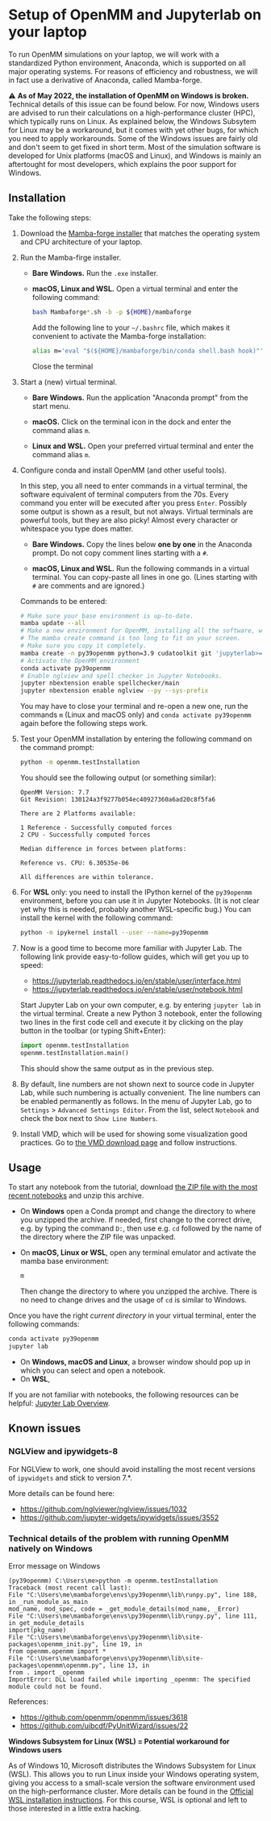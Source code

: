 # Setup of OpenMM and Jupyterlab on your laptop

To run OpenMM simulations on your laptop, we will work with a standardized Python environment, Anaconda, which is supported on all major operating systems.
For reasons of efficiency and robustness, we will in fact use a derivative of Anaconda, called Mamba-forge.

:warning: **As of May 2022, the installation of OpenMM on Windows is broken.**
Technical details of this issue can be found below.
For now, Windows users are advised to run their calculations on a high-performance cluster (HPC), which typically runs on Linux.
As explained below, the Windows Subsytem for Linux may be a workaround, but it comes with yet other bugs, for which you need to apply workarounds.
Some of the Windows issues are fairly old and don't seem to get fixed in short term.
Most of the simulation software is developed for Unix platforms (macOS and Linux), and Windows is mainly an aftertought for most developers, which explains the poor support for Windows.


## Installation

Take the following steps:

1. Download the [Mamba-forge installer](https://github.com/conda-forge/miniforge#mambaforge)
   that matches the operating system and CPU architecture of your laptop.

1. Run the Mamba-firge installer.

   - **Bare Windows.**
     Run the `.exe` installer.

   - **macOS, Linux and WSL.**
     Open a virtual terminal and enter the following command:
     ```bash
     bash Mambaforge*.sh -b -p ${HOME}/mambaforge
     ```
     Add the following line to your `~/.bashrc` file, which makes it convenient to activate the Mamba-forge installation:
     ```bash
     alias m='eval "$(${HOME}/mambaforge/bin/conda shell.bash hook)"'
     ```
     Close the terminal

1. Start a (new) virtual terminal.

   - **Bare Windows.**
     Run the application "Anaconda prompt" from the start menu.

   - **macOS.**
     Click on the terminal icon in the dock and enter the command alias `m`.

   - **Linux and WSL.**
     Open your preferred virtual terminal and enter the command alias `m`.

1. Configure conda and install OpenMM (and other useful tools).

   In this step, you all need to enter commands in a virtual terminal, the software equivalent of terminal computers from the 70s.
   Every command you enter will be executed after you press `Enter`.
   Possibly some output is shown as a result, but not always.
   Virtual terminals are powerful tools, but they are also picky!
   Almost every character or whitespace you type does matter.

   - **Bare Windows.**
     Copy the lines below **one by one** in the Anaconda prompt.
     Do not copy comment lines starting with a `#`.

   - **macOS, Linux and WSL.**
     Run the following commands in a virtual terminal.
     You can copy-paste all lines in one go.
     (Lines starting with `#` are comments and are ignored.)

   Commands to be entered:
   ```bash
   # Make sure your base environment is up-to-date.
   mamba update --all
   # Make a new environment for OpenMM, installing all the software, which takes some minutes.
   # The mamba create command is too long to fit on your screen.
   # Make sure you copy it completely.
   mamba create -n py39openmm python=3.9 cudatoolkit git 'jupyterlab>=3.4.4' numpy pandas scipy matplotlib ipympl rdkit openbabel openmm mdtraj nglview pymbar pdbfixer parmed jupyter_contrib_nbextensions ipywidgets=7
   # Activate the OpenMM environment
   conda activate py39openmm
   # Enable nglview and spell checker in Jupyter Notebooks.
   jupyter nbextension enable spellchecker/main
   jupyter nbextension enable nglview --py --sys-prefix
   ```

   You may have to close your terminal and re-open a new one,
   run the commands `m` (Linux and macOS only) and `conda activate py39openmm` again before the following steps work.

1. Test your OpenMM installation by entering the following command on the command prompt:

   ```bash
   python -m openmm.testInstallation
   ```

   You should see the following output (or something similar):

   ```
   OpenMM Version: 7.7
   Git Revision: 130124a3f9277b054ec40927360a6ad20c8f5fa6

   There are 2 Platforms available:

   1 Reference - Successfully computed forces
   2 CPU - Successfully computed forces

   Median difference in forces between platforms:

   Reference vs. CPU: 6.30535e-06

   All differences are within tolerance.
   ```

1. For **WSL** only: you need to install the IPython kernel of the `py39openmm` environment, before you can use it in Jupyter Notebooks.
   (It is not clear yet why this is needed, probably another WSL-specific bug.)
   You can install the kernel with the following command:

   ```bash
   python -m ipykernel install --user --name=py39openmm
   ```

1. Now is a good time to become more familiar with Jupyter Lab. The following link provide easy-to-follow guides, which will get you up to speed:

   - https://jupyterlab.readthedocs.io/en/stable/user/interface.html
   - https://jupyterlab.readthedocs.io/en/stable/user/notebook.html

   Start Jupyter Lab on your own computer, e.g. by entering `jupyter lab` in the virtual terminal.
   Create a new Python 3 notebook, enter the following two lines in the first code cell and execute it by clicking on the play button in the toolbar (or typing Shift+Enter):

   ```python
   import openmm.testInstallation
   openmm.testInstallation.main()
    ```

   This should show the same output as in the previous step.

1. By default, line numbers are not shown next to source code in Jupyter Lab, while such numbering is actually convenient.
   The line numbers can be enabled permanently as follows.
   In the menu of Jupyter Lab, go to `Settings` > `Advanced Settings Editor`.
   From the list, select `Notebook` and check the box next to `Show Line Numbers`.

1. Install VMD, which will be used for showing some visualization good practices.
   Go to [the VMD download page](https://www.ks.uiuc.edu/Development/Download/download.cgi?PackageName=VMD) and follow instructions.


## Usage

To start any notebook from the tutorial, download [the ZIP file with the most recent notebooks](https://github.com/molmod/openmm-tutorial-msbs/archive/master.zip) and unzip this archive.

- On **Windows** open a Conda prompt and change the directory to where you unzipped the archive.
  If needed, first change to the correct drive, e.g. by typing the command `D:`, then use e.g. `cd` followed by the name of the directory where the ZIP file was unpacked.

- On **macOS, Linux or WSL**, open any terminal emulator and activate the mamba base environment:
  ```bash
  m
  ```
  Then change the directory to where you unzipped the archive.
  There is no need to change drives and the usage of `cd` is similar to Windows.

Once you have the right *current directory* in your virtual terminal, enter the following commands:

```bash
conda activate py39openmm
jupyter lab
```

- On **Windows, macOS and Linux**, a browser window should pop up in which you can select and open a notebook.
- On **WSL**,

If you are not familiar with notebooks, the following resources can be helpful:
[Jupyter Lab Overview](https://jupyterlab.readthedocs.io/en/stable/getting_started/overview.html).

## Known issues

### NGLView and ipywidgets-8

For NGLView to work, one should avoid installing the most recent versions of `ipywidgets` and stick to version 7.*.

More details can be found here:

- https://github.com/nglviewer/nglview/issues/1032
- https://github.com/jupyter-widgets/ipywidgets/issues/3552


### Technical details of the problem with running OpenMM natively on Windows

Error message on Windows
```
(py39openmm) C:\Users\me>python -m openmm.testInstallation
Traceback (most recent call last):
File "C:\Users\me\mambaforge\envs\py39openmm\lib\runpy.py", line 188, in _run_module_as_main
mod_name, mod_spec, code = _get_module_details(mod_name, _Error)
File "C:\Users\me\mambaforge\envs\py39openmm\lib\runpy.py", line 111, in get_module_details
import(pkg_name)
File "C:\Users\me\mambaforge\envs\py39openmm\lib\site-packages\openmm_init.py", line 19, in
from openmm.openmm import *
File "C:\Users\me\mambaforge\envs\py39openmm\lib\site-packages\openmm\openmm.py", line 13, in
from . import _openmm
ImportError: DLL load failed while importing _openmm: The specified module could not be found.
```

References:
- https://github.com/openmm/openmm/issues/3618
- https://github.com/uibcdf/PyUnitWizard/issues/22

**Windows Subsystem for Linux (WSL) = Potential workaround for Windows users**

As of Windows 10, Microsoft distributes the Windows Subsystem for Linux (WSL).
This allows you to run Linux inside your Windows operating system, giving you access to a small-scale version the software environment used on the high-performance cluster.
More details can be found in the [Official WSL installation instructions](https://docs.microsoft.com/en-us/windows/wsl/install-win10).
For this course, WSL is optional and left to those interested in a little extra hacking.
